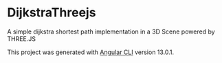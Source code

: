 # DijkstraThreejs

A simple dijkstra shortest path implementation in a 3D Scene powered by THREE.JS 

This project was generated with [Angular CLI](https://github.com/angular/angular-cli) version 13.0.1.
